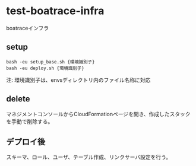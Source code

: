 # test-boatrace-infra
boatraceインフラ

## setup
```
bash -eu setup_base.sh {環境識別子}
bash -eu deploy.sh {環境識別子}
```
注: 環境識別子は、envsディレクトリ内のファイル名称に対応

## delete
マネジメントコンソールからCloudFormationページを開き、作成したスタックを手動で削除する。

## デプロイ後
スキーマ、ロール、ユーザ、テーブル作成、リンクサーバ設定を行う。
